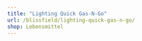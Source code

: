 ```yaml
---
title: "Lighting Quick Gas-N-Go"
url: /blissfield/lighting-quick-gas-n-go/
shop: Lebensmittel
---
```

